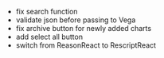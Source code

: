 - fix search function
- validate json before passing to Vega
- fix archive button for newly added charts
- add select all button
- switch from ReasonReact to RescriptReact